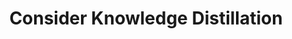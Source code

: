 ---
layout: tactic

title:  "Consider Knowledge Distillation"
tags: machine-learning model-optimization design-tactic
t-sort: "Awesome Tactic"
t-type: "Architectural Tactic"
categories: model-optimization
t-description: "Knowledge distillation is a technique where a large, complex model is used to train a smaller, simpler model. The goal is to transfer the learned information from the teacher model to the student model, allowing the student model to achieve comparable performance while requiring fewer computational resources."
t-participant: "Data Scientist"
t-artifact: "ML algorithm"
t-context: "Machine Learning"
t-feature: "Knowledge distillation"
t-intent: "If pre-trained models are too big for a given task, apply knowledge distillation of pre-trained models"
t-targetQA: "Performance"
t-relatedQA: "Accuracy, Energy efficiency"
t-measuredimpact: "Knowledge distallation improve performance when evaluating top 5 accuracy and energy-consumption"
t-source: "Master Thesis 'Green tactics for ML-important QAs ' by Heli Järvenpää (2023);

Shanbhag, S., Chimalakonda, S., Sharma, V. S., & Kaulgud, V. (2022, June). Towards a Catalog of Energy Patterns in Deep Learning Development. In Proceedings of the International Conference on Evaluation and Assessment in Software Engineering 2022 (pp. 150-159)."
t-source-doi: "DOI:10.1145/3530019.3530035"
t-diagram: "consider-knowledge-distillation.png"
---